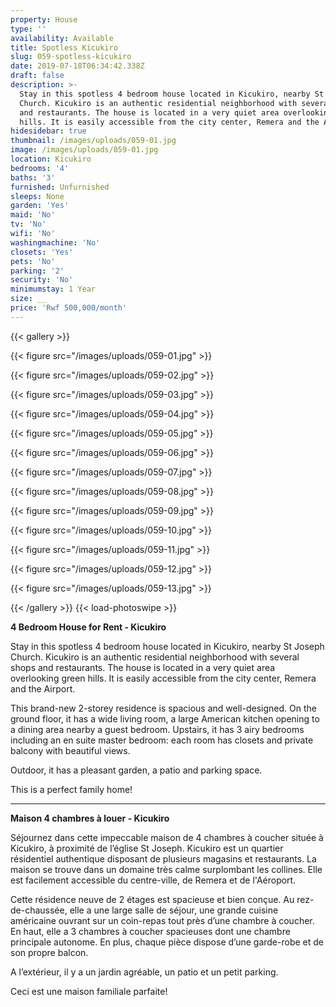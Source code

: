 ```yaml
---
property: House
type: ''
availability: Available
title: Spotless Kicukiro
slug: 059-spotless-kicukiro
date: 2019-07-18T06:34:42.338Z
draft: false
description: >-
  Stay in this spotless 4 bedroom house located in Kicukiro, nearby St Joseph
  Church. Kicukiro is an authentic residential neighborhood with several shops
  and restaurants. The house is located in a very quiet area overlooking green
  hills. It is easily accessible from the city center, Remera and the Airport. 
hidesidebar: true
thumbnail: /images/uploads/059-01.jpg
image: /images/uploads/059-01.jpg
location: Kicukiro
bedrooms: '4'
baths: '3'
furnished: Unfurnished
sleeps: None
garden: 'Yes'
maid: 'No'
tv: 'No'
wifi: 'No'
washingmachine: 'No'
closets: 'Yes'
pets: 'No'
parking: '2'
security: 'No'
minimumstay: 1 Year
size: __
price: 'Rwf 500,000/month'
---
```

{{< gallery >}} 

{{< figure src="/images/uploads/059-01.jpg" >}} 

{{< figure src="/images/uploads/059-02.jpg" >}}

 {{< figure src="/images/uploads/059-03.jpg" >}} 

{{< figure src="/images/uploads/059-04.jpg" >}}

{{< figure src="/images/uploads/059-05.jpg" >}}

 {{< figure src="/images/uploads/059-06.jpg" >}}

 {{< figure src="/images/uploads/059-07.jpg" >}}

 {{< figure src="/images/uploads/059-08.jpg" >}}

{{< figure src="/images/uploads/059-09.jpg" >}} 

{{< figure src="/images/uploads/059-10.jpg" >}}

 {{< figure src="/images/uploads/059-11.jpg" >}} 

{{< figure src="/images/uploads/059-12.jpg" >}}

{{< figure src="/images/uploads/059-13.jpg" >}}

 {{< /gallery >}} {{< load-photoswipe >}}

**4 Bedroom House for Rent - Kicukiro**

Stay in this spotless 4 bedroom house located in Kicukiro, nearby St Joseph Church. Kicukiro is an authentic residential neighborhood with several shops and restaurants. The house is located in a very quiet area overlooking green hills. It is easily accessible from the city center, Remera and the Airport. 

This brand-new 2-storey residence is spacious and well-designed. On the ground floor, it has a wide living room, a large American kitchen opening to a dining area nearby a guest bedroom. Upstairs, it has 3 airy bedrooms including an en suite master bedroom: each room has closets and private balcony with beautiful views. 

Outdoor, it has a pleasant garden, a patio and parking space.  

This is a perfect family home!

- - -

**Maison 4 chambres à louer - Kicukiro**

Séjournez dans cette impeccable maison de 4 chambres à coucher située à Kicukiro, à proximité de l’église St Joseph. Kicukiro est un quartier résidentiel authentique disposant de plusieurs magasins et restaurants. La maison se trouve dans un domaine très calme surplombant les collines. Elle est facilement accessible du centre-ville, de Remera et de l'Aéroport. 

Cette résidence neuve de 2 étages est spacieuse et bien conçue. Au rez-de-chaussée, elle a une large salle de séjour, une grande cuisine américaine ouvrant sur un coin-repas tout près d’une chambre à coucher. En haut, elle a 3 chambres à coucher spacieuses dont une chambre principale autonome. En plus, chaque pièce dispose d’une garde-robe et de son propre balcon. 

A l’extérieur, il y a un jardin agréable, un patio et un petit parking.

Ceci est une maison familiale parfaite!
